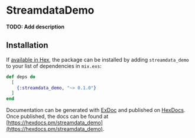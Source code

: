 # StreamdataDemo

**TODO: Add description**

## Installation

If [available in Hex](https://hex.pm/docs/publish), the package can be installed
by adding `streamdata_demo` to your list of dependencies in `mix.exs`:

```elixir
def deps do
  [
    {:streamdata_demo, "~> 0.1.0"}
  ]
end
```

Documentation can be generated with [ExDoc](https://github.com/elixir-lang/ex_doc)
and published on [HexDocs](https://hexdocs.pm). Once published, the docs can
be found at [https://hexdocs.pm/streamdata_demo](https://hexdocs.pm/streamdata_demo).

